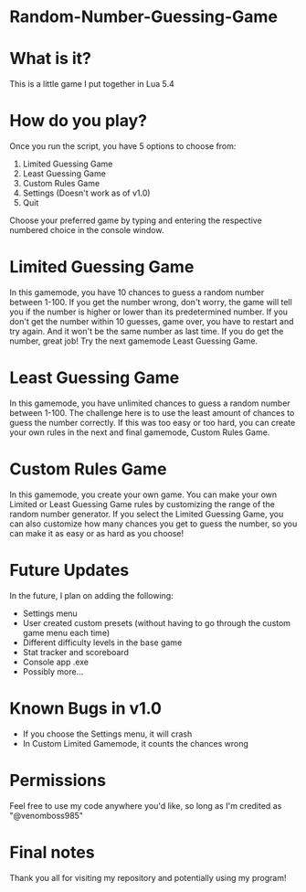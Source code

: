 # Random-Number-Guessing-Game

# What is it?
This is a little game I put together in Lua 5.4

# How do you play?
Once you run the script, you have 5 options to choose from:
  1. Limited Guessing Game
  2. Least Guessing Game
  3. Custom Rules Game
  4. Settings (Doesn't work as of v1.0)
  5. Quit

Choose your preferred game by typing and entering the respective numbered choice in the console window.

# Limited Guessing Game
In this gamemode, you have 10 chances to guess a random number between 1-100. If you get the number wrong, don't worry, the game will tell you if the number is higher or lower than its predetermined number. If you don't get the number within 10 guesses, game over, you have to restart and try again. And it won't be the same number as last time. If you do get the number, great job! Try the next gamemode Least Guessing Game.

# Least Guessing Game
In this gamemode, you have unlimited chances to guess a random number between 1-100. The challenge here is to use the least amount of chances to guess the number correctly. If this was too easy or too hard, you can create your own rules in the next and final gamemode, Custom Rules Game.

# Custom Rules Game
In this gamemode, you create your own game. You can make your own Limited or Least Guessing Game rules by customizing the range of the random number generator. If you select the Limited Guessing Game, you can also customize how many chances you get to guess the number, so you can make it as easy or as hard as you choose!

# Future Updates
In the future, I plan on adding the following:
  - Settings menu
  - User created custom presets (without having to go through the custom game menu each time)
  - Different difficulty levels in the base game
  - Stat tracker and scoreboard
  - Console app .exe
  - Possibly more...

# Known Bugs in v1.0
  - If you choose the Settings menu, it will crash
  - In Custom Limited Gamemode, it counts the chances wrong

# Permissions
Feel free to use my code anywhere you'd like, so long as I'm credited as "@venomboss985"

# Final notes
Thank you all for visiting my repository and potentially using my program!
